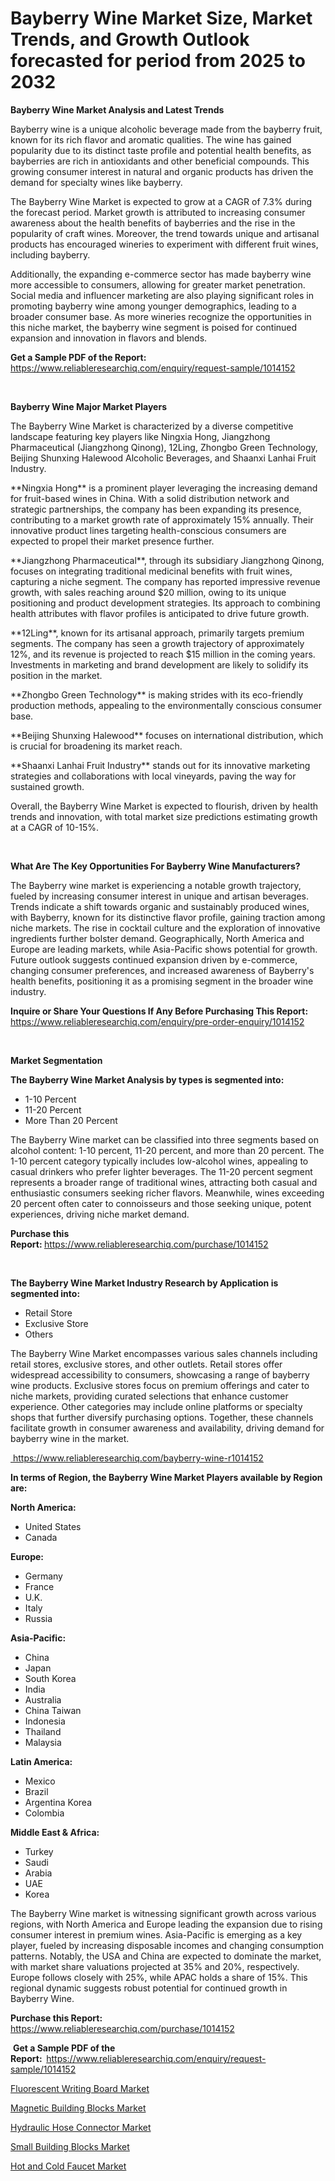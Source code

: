 <p><h1>Bayberry Wine Market Size, Market Trends, and Growth Outlook forecasted for period from 2025 to 2032</h1></p><p><strong>Bayberry Wine Market Analysis and Latest Trends</strong></p>
<p><p>Bayberry wine is a unique alcoholic beverage made from the bayberry fruit, known for its rich flavor and aromatic qualities. The wine has gained popularity due to its distinct taste profile and potential health benefits, as bayberries are rich in antioxidants and other beneficial compounds. This growing consumer interest in natural and organic products has driven the demand for specialty wines like bayberry.</p><p>The Bayberry Wine Market is expected to grow at a CAGR of 7.3% during the forecast period. Market growth is attributed to increasing consumer awareness about the health benefits of bayberries and the rise in the popularity of craft wines. Moreover, the trend towards unique and artisanal products has encouraged wineries to experiment with different fruit wines, including bayberry.</p><p>Additionally, the expanding e-commerce sector has made bayberry wine more accessible to consumers, allowing for greater market penetration. Social media and influencer marketing are also playing significant roles in promoting bayberry wine among younger demographics, leading to a broader consumer base. As more wineries recognize the opportunities in this niche market, the bayberry wine segment is poised for continued expansion and innovation in flavors and blends.</p></p>
<p><strong>Get a Sample PDF of the Report:&nbsp;</strong> <a href="https://www.reliableresearchiq.com/enquiry/request-sample/1014152?utm_campaign=1876&utm_medium=2&utm_source=Github&utm_content=ia&utm_term=06032025&utm_id=bayberry-wine">https://www.reliableresearchiq.com/enquiry/request-sample/1014152</a></p>
<p>&nbsp;</p>
<p><strong>Bayberry Wine Major Market Players</strong></p>
<p><p>The Bayberry Wine Market is characterized by a diverse competitive landscape featuring key players like Ningxia Hong, Jiangzhong Pharmaceutical (Jiangzhong Qinong), 12Ling, Zhongbo Green Technology, Beijing Shunxing Halewood Alcoholic Beverages, and Shaanxi Lanhai Fruit Industry. </p><p>**Ningxia Hong** is a prominent player leveraging the increasing demand for fruit-based wines in China. With a solid distribution network and strategic partnerships, the company has been expanding its presence, contributing to a market growth rate of approximately 15% annually. Their innovative product lines targeting health-conscious consumers are expected to propel their market presence further.</p><p>**Jiangzhong Pharmaceutical**, through its subsidiary Jiangzhong Qinong, focuses on integrating traditional medicinal benefits with fruit wines, capturing a niche segment. The company has reported impressive revenue growth, with sales reaching around $20 million, owing to its unique positioning and product development strategies. Its approach to combining health attributes with flavor profiles is anticipated to drive future growth.</p><p>**12Ling**, known for its artisanal approach, primarily targets premium segments. The company has seen a growth trajectory of approximately 12%, and its revenue is projected to reach $15 million in the coming years. Investments in marketing and brand development are likely to solidify its position in the market.</p><p>**Zhongbo Green Technology** is making strides with its eco-friendly production methods, appealing to the environmentally conscious consumer base. </p><p>**Beijing Shunxing Halewood** focuses on international distribution, which is crucial for broadening its market reach.</p><p>**Shaanxi Lanhai Fruit Industry** stands out for its innovative marketing strategies and collaborations with local vineyards, paving the way for sustained growth.</p><p>Overall, the Bayberry Wine Market is expected to flourish, driven by health trends and innovation, with total market size predictions estimating growth at a CAGR of 10-15%.</p></p>
<p>&nbsp;</p>
<p><strong>What Are The Key Opportunities For Bayberry Wine Manufacturers?</strong></p>
<p><p>The Bayberry wine market is experiencing a notable growth trajectory, fueled by increasing consumer interest in unique and artisan beverages. Trends indicate a shift towards organic and sustainably produced wines, with Bayberry, known for its distinctive flavor profile, gaining traction among niche markets. The rise in cocktail culture and the exploration of innovative ingredients further bolster demand. Geographically, North America and Europe are leading markets, while Asia-Pacific shows potential for growth. Future outlook suggests continued expansion driven by e-commerce, changing consumer preferences, and increased awareness of Bayberry's health benefits, positioning it as a promising segment in the broader wine industry.</p></p>
<p><strong>Inquire or Share Your Questions If Any Before Purchasing This Report:</strong> <a href="https://www.reliableresearchiq.com/enquiry/pre-order-enquiry/1014152?utm_campaign=1876&utm_medium=2&utm_source=Github&utm_content=ia&utm_term=06032025&utm_id=bayberry-wine">https://www.reliableresearchiq.com/enquiry/pre-order-enquiry/1014152</a></p>
<p>&nbsp;</p>
<p><strong>Market Segmentation</strong></p>
<p><strong>The Bayberry Wine Market Analysis by types is segmented into:</strong></p>
<p><ul><li>1-10 Percent</li><li>11-20 Percent</li><li>More Than 20 Percent</li></ul></p>
<p><p>The Bayberry Wine market can be classified into three segments based on alcohol content: 1-10 percent, 11-20 percent, and more than 20 percent. The 1-10 percent category typically includes low-alcohol wines, appealing to casual drinkers who prefer lighter beverages. The 11-20 percent segment represents a broader range of traditional wines, attracting both casual and enthusiastic consumers seeking richer flavors. Meanwhile, wines exceeding 20 percent often cater to connoisseurs and those seeking unique, potent experiences, driving niche market demand.</p></p>
<p><strong>Purchase this Report:&nbsp;</strong><a href="https://www.reliableresearchiq.com/purchase/1014152?utm_campaign=1876&utm_medium=2&utm_source=Github&utm_content=ia&utm_term=06032025&utm_id=bayberry-wine">https://www.reliableresearchiq.com/purchase/1014152</a></p>
<p>&nbsp;</p>
<p><strong>The Bayberry Wine Market Industry Research by Application is segmented into:</strong></p>
<p><ul><li>Retail Store</li><li>Exclusive Store</li><li>Others</li></ul></p>
<p><p>The Bayberry Wine Market encompasses various sales channels including retail stores, exclusive stores, and other outlets. Retail stores offer widespread accessibility to consumers, showcasing a range of bayberry wine products. Exclusive stores focus on premium offerings and cater to niche markets, providing curated selections that enhance customer experience. Other categories may include online platforms or specialty shops that further diversify purchasing options. Together, these channels facilitate growth in consumer awareness and availability, driving demand for bayberry wine in the market.</p></p>
<p><a href="https://www.reliableresearchiq.com/bayberry-wine-r1014152?utm_campaign=1876&utm_medium=2&utm_source=Github&utm_content=ia&utm_term=06032025&utm_id=bayberry-wine">&nbsp;https://www.reliableresearchiq.com/bayberry-wine-r1014152</a></p>
<p><strong>In terms of Region, the Bayberry Wine Market Players available by Region are:</strong></p>
<p>
    <p> <strong> North America: </strong>
        <ul>
            <li>United States</li>
            <li>Canada</li>
        </ul>
        </p> 
    <p> <strong> Europe: </strong>
        <ul>
            <li>Germany</li>
            <li>France</li>
            <li>U.K.</li>
            <li>Italy</li>
            <li>Russia</li>
        </ul>
        </p> 
    <p> <strong> Asia-Pacific: </strong>
        <ul>
            <li>China</li>
            <li>Japan</li>
            <li>South Korea</li>
            <li>India</li>
            <li>Australia</li>
            <li>China Taiwan</li>
            <li>Indonesia</li>
            <li>Thailand</li>
            <li>Malaysia</li>
        </ul>
        </p> 
    <p> <strong> Latin America: </strong>
        <ul>
            <li>Mexico</li>
            <li>Brazil</li>
            <li>Argentina Korea</li>
            <li>Colombia</li>
        </ul>
        </p> 
    <p> <strong> Middle East & Africa: </strong>
        <ul>
            <li>Turkey</li>
            <li>Saudi</li>
            <li>Arabia</li>
            <li>UAE</li>
            <li>Korea</li>
        </ul>
    </p>
    </p>
<p><p>The Bayberry Wine market is witnessing significant growth across various regions, with North America and Europe leading the expansion due to rising consumer interest in premium wines. Asia-Pacific is emerging as a key player, fueled by increasing disposable incomes and changing consumption patterns. Notably, the USA and China are expected to dominate the market, with market share valuations projected at 35% and 20%, respectively. Europe follows closely with 25%, while APAC holds a share of 15%. This regional dynamic suggests robust potential for continued growth in Bayberry Wine.</p></p>
<p><strong>Purchase this Report: </strong><a href="https://www.reliableresearchiq.com/purchase/1014152?utm_campaign=1876&utm_medium=2&utm_source=Github&utm_content=ia&utm_term=06032025&utm_id=bayberry-wine">https://www.reliableresearchiq.com/purchase/1014152</a></p>
<p>&nbsp;<strong>Get a Sample PDF of the Report:&nbsp;&nbsp;</strong><a href="https://www.reliableresearchiq.com/enquiry/request-sample/1014152?utm_campaign=1876&utm_medium=2&utm_source=Github&utm_content=ia&utm_term=06032025&utm_id=bayberry-wine">https://www.reliableresearchiq.com/enquiry/request-sample/1014152</a></p>
<p><strong></strong></p>
<p><p><a href="https://github.com/tandepinho3p/Market-Research-Report-List-1/blob/main/fluorescent-writing-board-market.md?utm_campaign=1876&utm_medium=2&utm_source=Github&utm_content=ia&utm_term=06032025&utm_id=bayberry-wine">Fluorescent Writing Board Market</a></p><p><a href="https://github.com/guyerkanakwu/Market-Research-Report-List-1/blob/main/magnetic-building-blocks-market.md?utm_campaign=1876&utm_medium=2&utm_source=Github&utm_content=ia&utm_term=06032025&utm_id=bayberry-wine">Magnetic Building Blocks Market</a></p><p><a href="https://github.com/totrisammir/Market-Research-Report-List-1/blob/main/hydraulic-hose-connector-market.md?utm_campaign=1876&utm_medium=2&utm_source=Github&utm_content=ia&utm_term=06032025&utm_id=bayberry-wine">Hydraulic Hose Connector Market</a></p><p><a href="https://github.com/bhuraoutenc8/Market-Research-Report-List-1/blob/main/small-building-blocks-market.md?utm_campaign=1876&utm_medium=2&utm_source=Github&utm_content=ia&utm_term=06032025&utm_id=bayberry-wine">Small Building Blocks Market</a></p><p><a href="https://github.com/latilsmickl8/Market-Research-Report-List-1/blob/main/hot-and-cold-faucet-market.md?utm_campaign=1876&utm_medium=2&utm_source=Github&utm_content=ia&utm_term=06032025&utm_id=bayberry-wine">Hot and Cold Faucet Market</a></p></p>